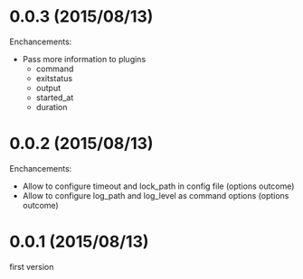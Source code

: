 # 0.0.3 (2015/08/13)

Enchancements:

* Pass more information to plugins
  * command
  * exitstatus
  * output
  * started_at
  * duration

# 0.0.2 (2015/08/13)

Enchancements:

* Allow to configure timeout and lock_path in config file (options outcome)
* Allow to configure log_path and log_level as command options (options outcome)

# 0.0.1 (2015/08/13)

first version
